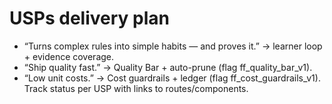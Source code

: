 # USPs delivery plan
- “Turns complex rules into simple habits — and proves it.” → learner loop + evidence coverage.
- “Ship quality fast.” → Quality Bar + auto-prune (flag ff_quality_bar_v1).
- “Low unit costs.” → Cost guardrails + ledger (flag ff_cost_guardrails_v1).
Track status per USP with links to routes/components.

